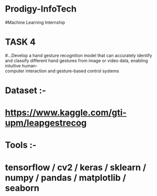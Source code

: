 # Prodigy-InfoTech
#Machine Learning Internship
#       TASK 4 
#...Develop a hand gesture recognition model that can accurately identify and classify different hand gestures from image or video data, enabling intuitive human-    
      computer interaction and gesture-based control systems
#           Dataset :-
#           https://www.kaggle.com/gti-upm/leapgestrecog
#      Tools :-
#      tensorflow / cv2 / keras / sklearn / numpy / pandas / matplotlib / seaborn
